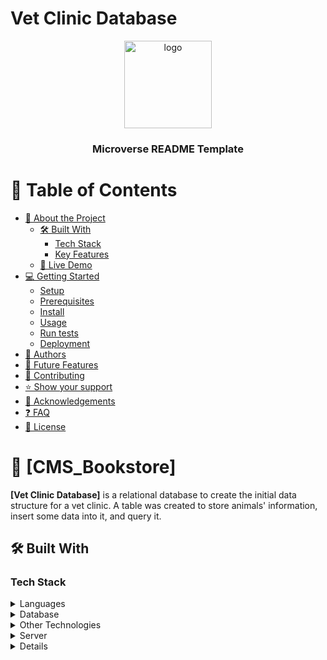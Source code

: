 # Vet Clinic Database
<a name="readme-top"></a>

<div align="center">

  <img src="murple_logo.png" alt="logo" width="140"  height="auto" />
  <br/>

  <h3><b>Microverse README Template</b></h3>

</div>


# 📗 Table of Contents

- [📖 About the Project](#about-project)
  - [🛠 Built With](#built-with)
    - [Tech Stack](#tech-stack)
    - [Key Features](#key-features)
  - [🚀 Live Demo](#live-demo)
- [💻 Getting Started](#getting-started)
  - [Setup](#setup)
  - [Prerequisites](#prerequisites)
  - [Install](#install)
  - [Usage](#usage)
  - [Run tests](#run-tests)
  - [Deployment](#triangular_flag_on_post-deployment)
- [👥 Authors](#authors)
- [🔭 Future Features](#future-features)
- [🤝 Contributing](#contributing)
- [⭐️ Show your support](#support)
- [🙏 Acknowledgements](#acknowledgements)
- [❓ FAQ](#faq)
- [📝 License](#license)


# 📖 [CMS_Bookstore] <a name="about-project"></a>

**[Vet Clinic Database]** is a relational database to create the initial data structure for a vet clinic. A table was created to store animals' information, insert some data into it, and query it.


## 🛠 Built With <a name="built-with"></a>

### Tech Stack <a name="tech-stack"></a>

<details>
  <summary>Languages</summary>
  <ul>
    <li><a href="https://sql.mozilla.org/">SQl</a></li>
  </ul>

</details>

<details>
  <summary>Database</summary>
  <ul>
    <li><a href="https://w3schools.com/">Postgres</a></li>
  </ul>

</details>

<details>
  <summary>Other Technologies</summary>
  <ul>
    <li><a href="https://git-scm.com/">Git</a></li>
  </ul>
</details>

<details>
  <summary>Server</summary>
  <ul>
    <li><a href="http://www.pgadmin.org/">pgAdmin4</a></li>
  </ul>

</details>

<details>

### Key Features <a name="key-features"></a>

- **[Fetch data according to use case]**
- **[interactive db for insert data]**
- **[Efficient dta management]**

### Live Demo <a name="live-demo"><a/>

[Live Demo Link]()

### Video <a name="video"><a/>

[Video Link]()

<p align="right">(<a href="#readme-top">back to top</a>)</p>


## 💻 Getting Started <a name="getting-started"></a>

To get a local copy up and running, follow these steps.

### Prerequisites

In order to run this project you need:


### Setup

- Install postgreSQL on your machine 
- This comes with the psql shell (a command line interface );
- Open the psql shell
- Run the command ```create database vet_clinic ``` which will create the vet_clinic database
- Navigate to the database using  ```\c vet_clinic ```
- Create tables with the command  ``` create table table_name ```
- Have fun querying your databse


<p align="right">(<a href="#readme-top">back to top</a>)</p>


## 👥 Authors <a name="authors"></a>

👤 **Emmanuel Simasiku**

- GitHub: [@Mukumbuta](https://github.com/Mukumbuta)
- Twitter: [@Mukumbuta8](https://twitter.com/Mukumbuta8)
- LinkedIn: [Mukumbuta](https://linkedin.com/in/mukumbuta)

👤 **Riyana Abdi**

- GitHub: [@githubhandle](https://github.com/ibtisam34)
- Twitter: [@twitterhandle](https://twitter.com/Queenjin2)
- LinkedIn: [LinkedIn](https://www.linkedin.com/in/falis-abdikani/)

<p align="right">(<a href="#readme-top">back to top</a>)</p>


## 🔭 Future Features <a name="future-features"></a>

- [ ] **[Add more data]**
- [ ] **[Diferent preparation methods]**

<p align="right">(<a href="#readme-top">back to top</a>)</p>


## 🤝 Contributing <a name="contributing"></a>

Contributions, issues, and feature requests are welcome!

Feel free to check the [issues page](../../issues/).

<p align="right">(<a href="#readme-top">back to top</a>)</p>


## ⭐️ Show your support <a name="support"></a>

If you like this project and you find it helpful, please give this project a star.

<p align="right">(<a href="#readme-top">back to top</a>)</p>


## 🙏 Acknowledgments <a name="acknowledgements"></a>


<p align="right">(<a href="#readme-top">back to top</a>)</p>

## 📝 License <a name="license"></a>

This project is [MIT](./LICENSE) licensed.

<p align="right">(<a href="#readme-top">back to top</a>)</p>